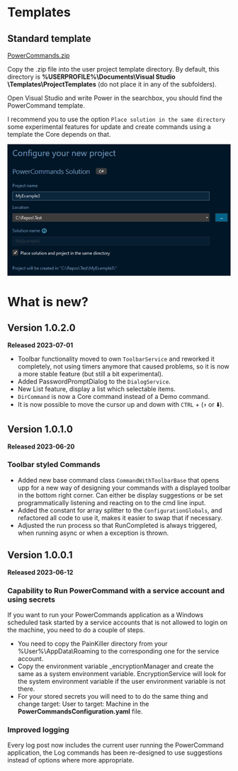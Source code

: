 # Templates

## Standard template

[PowerCommands.zip](PowerCommands.zip)

Copy the .zip file into the user project template directory. By default, this directory is **%USERPROFILE%\Documents\Visual Studio <version>\Templates\ProjectTemplates** (do not place it in any of the subfolders).

Open Visual Studio and write Power in the searchbox, you should find the PowerCommand template.

I recommend you to use the option ```Place solution in the same directory``` some experimental features for update and create commands using a template the Core depends on that.

![Alt text](../Docs/images/VS_solution_option.png?raw=true "Command Base")


# What is new?
## Version 1.0.2.0
**Released 2023-07-01**
- Toolbar functionality moved to own ```ToolbarService``` and reworked it completely, not using timers anymore that caused problems, so it is now a more stable feature (but still a bit experimental).
- Added PasswordPromptDialog to the ```DialogService```.
- New List feature, display a list which selectable items.
- ```DirCommand``` is now a Core command instead of a Demo command.
- It is now possible to move the cursor up and down with ```CTRL``` + (```⬆️```  or ⬇️).
## Version 1.0.1.0
**Released 2023-06-20**
### Toolbar styled Commands
- Added new base command class ```CommandWithToolbarBase``` that opens upp for a new way of designing your commands with a displayed toolbar in the bottom right corner. Can either be display suggestions or be set programmatically listening and reacting on to the cmd line input.
- Added the constant for array splitter to the ```ConfigurationGlobals```, and refactored all code to use it, makes it easier to swap that if necessary.
- Adjusted the run process so that RunCompleted is always triggered, when running async or when a exception is thrown.
## Version 1.0.0.1
**Released 2023-06-12**
### Capability to Run PowerCommand with a service account and using secrets
If you want to run your PowerCommands application as a Windows scheduled task started by a service accounts that is not allowed to login on the machine, you need to do a couple of steps.

- You need to copy the PainKiller directory from your %User%\AppData\Roaming to the corresponding one for the service account. 
- Copy the environment variable _encryptionManager and create the same as a system environment variable. EncryptionService will look for the system environment variable if the user environment variable is not there. 
- For your stored secrets you will need to to do the same thing and change target: User to target: Machine in the **PowerCommandsConfiguration.yaml** file.
### Improved logging
Every log post now includes the current user running the PowerCommand application, the Log commands has been re-designed to use suggestions instead of options where more appropriate.